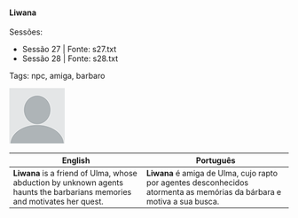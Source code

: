 
#### Liwana

Sessões:  
- Sessão 27 | Fonte: s27.txt  
- Sessão 28 | Fonte: s28.txt

Tags: npc, amiga, barbaro

![Liwana](docs/dm/-/npc/blank.png)

| English | Português |
|---------|-----------|
| **Liwana** is a friend of Ulma, whose abduction by unknown agents haunts the barbarians memories and motivates her quest. | **Liwana** é amiga de Ulma, cujo rapto por agentes desconhecidos atormenta as memórias da bárbara e motiva a sua busca. |

